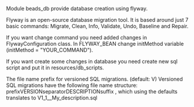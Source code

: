 Module beads_db provide database creation using flyway.

Flyway is an open-source database migration tool.
It is based around just 7 basic commands: Migrate, Clean, Info, Validate, Undo, Baseline and Repair.

If you want change command you need added changes in FlywayConfiguration class.
In FLYWAY_BEAN change initMethod variable (initMethod = "YOUR_COMMAND").

If you want create some changes in database you need create new sql script
and put it in resources/db_scripts.

The file name prefix for versioned SQL migrations. (default: V)
Versioned SQL migrations have the following file name structure: prefixVERSIONseparatorDESCRIPTIONsuffix ,
which using the defaults translates to V1_1__My_description.sql